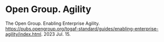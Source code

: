 # Open Group. Agility

 The Open Group. Enabling Enterprise Agility. <https://pubs.opengroup.org/togaf-standard/guides/enabling-enterprise-agility/index.html>. 2023 Jul. 15.
